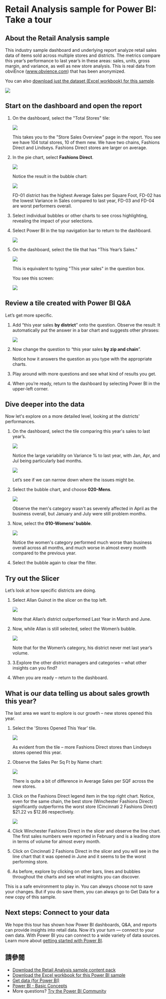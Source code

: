 <properties
   pageTitle="Retail Analysis sample for Power BI: Take a tour"
   description="Retail Analysis sample for Power BI: Take a tour"
   services="powerbi"
   documentationCenter=""
   authors="amandacofsky"
   manager="mblythe"
   backup=""
   editor=""
   tags=""
   qualityFocus="no"
   qualityDate=""/>

<tags
   ms.service="powerbi"
   ms.devlang="NA"
   ms.topic="article"
   ms.tgt_pltfrm="NA"
   ms.workload="powerbi"
   ms.date="07/18/2016"
   ms.author="amac"/>

# <a name="retail-analysis-sample-for-power-bi:-take-a-tour"></a>Retail Analysis sample for Power BI: Take a tour

##  <a name="about-the-retail-analysis-sample"></a>About the Retail Analysis sample

This industry sample dashboard and underlying report analyze retail sales data of items sold across multiple stores and districts. The metrics compare this year’s performance to last year’s in these areas:  sales, units, gross margin, and variance, as well as new store analysis. This is real data from obviEnce (<bpt id="p1">[</bpt>www.obvience.com<ept id="p1">](http://www.obvience.com)</ept>) that has been anonymized.

You can also <bpt id="p1">[</bpt>download just the dataset (Excel workbook) for this sample<ept id="p1">](http://go.microsoft.com/fwlink/?LinkId=528592)</ept>.

![](media/powerbi-sample-retail-analysis-take-a-tour/retail1.png)

##  <a name="start-on-the-dashboard-and-open-the-report"></a>Start on the dashboard and open the report

1.  On the dashboard, select the "Total Stores" tile:

    ![](media/powerbi-sample-retail-analysis-take-a-tour/retail-analysis-7.png)  

    This takes you to the "Store Sales Overview" page in the report. You see we have 104 total stores, 10 of them new. We have two chains, Fashions Direct and Lindseys. Fashions Direct stores are larger on average.

2.  In the pie chart, select <bpt id="p1">**</bpt>Fashions Direct<ept id="p1">**</ept>.

    ![](media/powerbi-sample-retail-analysis-take-a-tour/retail3.png)  

    Notice the result in the bubble chart:

    ![](media/powerbi-sample-retail-analysis-take-a-tour/PBI_Sample_RetAnlBubbles.png)  

    FD-01 district has the highest Average Sales per Square Foot, FD-02 has the lowest Variance in Sales compared to last year, FD-03 and FD-04 are worst performers overall.

3.  Select individual bubbles or other charts to see cross highlighting, revealing the impact of your selections.

4.  Select Power BI in the top navigation bar to return to the dashboard.

    ![](media/powerbi-sample-retail-analysis-take-a-tour/retail-analysis.png)

5.  On the dashboard, select the tile that has "This Year’s Sales."

    ![](media/powerbi-sample-retail-analysis-take-a-tour/PBI_Sample_RetAnlThisYrSales.png)

    This is equivalent to typing "This year sales" in the question box.

    You see this screen:

    ![](media/powerbi-sample-retail-analysis-take-a-tour/retail7.png)

##  <a name="review-a-tile-created-with-power-bi-q&a"></a>Review a tile created with Power BI Q&amp;A

Let’s get more specific.

1.  Add “this year sales <bpt id="p1">**</bpt>by district<ept id="p1">**</ept>” onto the question. Observe the result: It automatically put the answer in a bar chart and suggests other phrases:

    ![](media/powerbi-sample-retail-analysis-take-a-tour/retail8.png)

2.  Now change the question to “this year sales <bpt id="p1">**</bpt>by zip and chain<ept id="p1">**</ept>”.

    Notice how it answers the question as you type with the appropriate charts.

3.  Play around with more questions and see what kind of results you get.

4.  When you’re ready, return to the dashboard by selecting Power BI in the upper-left corner.

##  <a name="dive-deeper-into-the-data"></a>Dive deeper into the data

Now let's explore on a more detailed level, looking at the districts' performances.

1.  On the dashboard, select the tile comparing this year's sales to last year’s.

    ![](media/powerbi-sample-retail-analysis-take-a-tour/PBI_Sample_RetAnlAreaCht.png)

    Notice the large variability on Variance % to last year, with Jan, Apr, and Jul being particularly bad months.

    ![](media/powerbi-sample-retail-analysis-take-a-tour/PBI_Sample_RetAnlSalesVarCol.png)

    Let’s see if we can narrow down where the issues might be.

2.  Select the bubble chart, and choose <bpt id="p1">**</bpt>020-Mens<ept id="p1">**</ept>.

    ![](media/powerbi-sample-retail-analysis-take-a-tour/retail11.png)  

    Observe the men's category wasn't as severely affected in April as the business overall, but January and July were still problem months.

3.  Now, select the <bpt id="p1">**</bpt>010-Womens’ bubble<ept id="p1">**</ept>.

    ![](media/powerbi-sample-retail-analysis-take-a-tour/retail12.png)

    Notice the women's category performed much worse than business overall across all months, and much worse in almost every month compared to the previous year.

4.  Select the bubble again to clear the filter.

##  <a name="try-out-the-slicer"></a>Try out the Slicer

Let’s look at how specific districts are doing.

1.  Select Allan Guinot in the slicer on the top left.

    ![](media/powerbi-sample-retail-analysis-take-a-tour/retail13.png)

    Note that Allan’s district outperformed Last Year in March and June.

2.  Now, while Allan is still selected, select the Women’s bubble.

    ![](media/powerbi-sample-retail-analysis-take-a-tour/retail14.png)

    Note that for the Women’s category, his district never met last year’s volume.

3.  3.Explore the other district managers and categories – what other insights can you find?

4.  When you are ready – return to the dashboard.

## <a name="what-is-our-data-telling-us-about-sales-growth-this-year?"></a>What is our data telling us about sales growth this year?

The last area we want to explore is our growth – new stores opened this year.

1.  Select the 'Stores Opened This Year’ tile.

    ![](media/powerbi-sample-retail-analysis-take-a-tour/retail15.png)

    As evident from the tile – more Fashions Direct stores than Lindseys stores opened this year.

2.  Observe the Sales Per Sq Ft by Name chart:

    ![](media/powerbi-sample-retail-analysis-take-a-tour/15.png)

     There is quite a bit of difference in Average Sales per SQF across the new stores.

3.  Click on the Fashions Direct legend item in the top right chart. Notice, even for the same chain, the best store (Winchester Fashions Direct) significantly outperforms the worst store (Cincinnati 2 Fashions Direct) $21.22 vs $12.86 respectively.

    ![](media/powerbi-sample-retail-analysis-take-a-tour/17b.png)

4.  Click Winchester Fashions Direct in the slicer and observe the line chart. The first sales numbers were reported in February and is a leading store in terms of volume for almost every month.

5.  Click on Cincinnati 2 Fashions Direct in the slicer and you will see in the line chart that it was opened in June and it seems to be the worst performing store.

6.  As before, explore by clicking on other bars, lines and bubbles throughout the charts and see what insights you can discover.

This is a safe environment to play in. You can always choose not to save your changes. But if you do save them, you can always go to Get Data for a new copy of this sample.

## <a name="next-steps:-connect-to-your-data"></a>Next steps: Connect to your data

We hope this tour has shown how Power BI dashboards, Q&amp;A, and reports can provide insights into retail data. Now it’s your turn — connect to your own data. With Power BI you can connect to a wide variety of data sources. Learn more about <bpt id="p1">[</bpt>getting started with Power BI<ept id="p1">](https://support.office.com/article/Get-Started-with-Power-BI-Preview-0f0237e2-f74f-49ab-82ea-1990c3c3deb8)</ept>.

## <a name="see-also"></a>請參閱

-   <bpt id="p1">[</bpt>Download the Retail Analysis sample content pack<ept id="p1">](powerbi-sample-tutorial-connect-to-the-samples.md)</ept>
-   <bpt id="p1">[</bpt>Download the Excel workbook for this Power BI sample<ept id="p1">](http://go.microsoft.com/fwlink/?LinkId=528592)</ept>
-   <bpt id="p1">[</bpt>Get data (for Power BI)<ept id="p1">](powerbi-service-get-data.md)</ept>
-   <bpt id="p1">[</bpt>Power BI - Basic Concepts<ept id="p1">](powerbi-service-basic-concepts.md)</ept>
-  More questions? <bpt id="p1">[</bpt>Try the Power BI Community<ept id="p1">](http://community.powerbi.com/)</ept>

